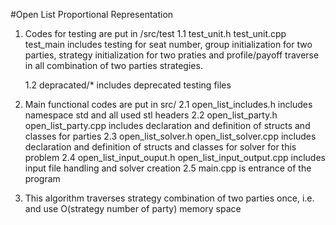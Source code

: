 #Open List Proportional Representation
1. Codes for testing are put in /src/test
   1.1 test_unit.h test_unit.cpp test_main includes testing for seat number, group initialization for two parties, strategy initialization for two praties and profile/payoff traverse in all combination of two parties strategies.

   1.2 depracated/* includes deprecated testing files

2. Main functional codes are put in src/ 
	2.1 open_list_includes.h includes namespace std and all used stl headers
	2.2 open_list_party.h open_list_party.cpp includes declaration and definition of structs and classes for parties
	2.3 open_list_solver.h open_list_solver.cpp includes declaration and definition of structs and classes for solver for this problem
	2.4 open_list_input_ouput.h open_list_input_output.cpp includes input file handling and solver creation
	2.5 main.cpp is entrance of the program

3. This algorithm traverses strategy combination of two parties once, i.e. and use O(strategy number of party) memory space
